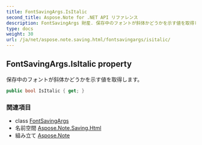 ```yaml
---
title: FontSavingArgs.IsItalic
second_title: Aspose.Note for .NET API リファレンス
description: FontSavingArgs 財産. 保存中のフォントが斜体かどうかを示す値を取得します
type: docs
weight: 30
url: /ja/net/aspose.note.saving.html/fontsavingargs/isitalic/
---
```

## FontSavingArgs.IsItalic property

保存中のフォントが斜体かどうかを示す値を取得します。

```csharp
public bool IsItalic { get; }
```

### 関連項目

* class [FontSavingArgs](../)
* 名前空間 [Aspose.Note.Saving.Html](../../fontsavingargs/)
* 組み立て [Aspose.Note](../../../)



